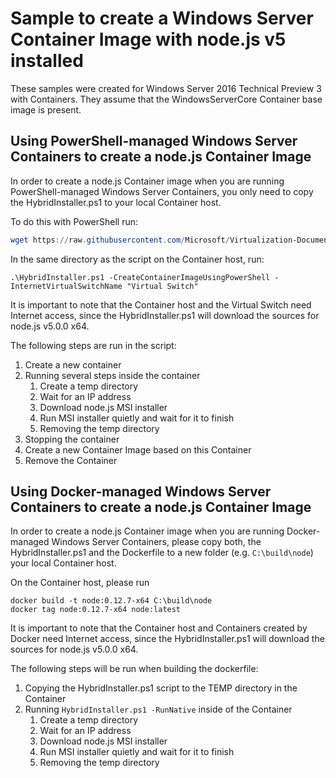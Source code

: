 # Sample to create a Windows Server Container Image with node.js v5 installed

These samples were created for Windows Server 2016 Technical Preview 3 with Containers. They assume that the WindowsServerCore Container base image is present.

## Using PowerShell-managed Windows Server Containers to create a node.js Container Image

In order to create a node.js Container image when you are running PowerShell-managed Windows Server Containers, you only need to copy the HybridInstaller.ps1 to your local Container host.

To do this with PowerShell run:
``` PowerShell
wget https://raw.githubusercontent.com/Microsoft/Virtualization-Documentation/master/windows-container-samples/nodejs/HybridInstaller.ps1 -OutFile HybridInstaller.ps1 
```

In the same directory as the script on the Container host, run:
```
.\HybridInstaller.ps1 -CreateContainerImageUsingPowerShell -InternetVirtualSwitchName "Virtual Switch"
```

It is important to note that the Container host and the Virtual Switch need Internet access, since the HybridInstaller.ps1 will download the sources for node.js v5.0.0 x64.

The following steps are run in the script:

1. Create a new container
2. Running several steps inside the container
   1. Create a temp directory
   2. Wait for an IP address
   3. Download node.js MSI installer
   4. Run MSI installer quietly and wait for it to finish
   5. Removing the temp directory
3. Stopping the container
4. Create a new Container Image based on this Container
5. Remove the Container

## Using Docker-managed Windows Server Containers to create a node.js Container Image 

In order to create a node.js Container image when you are running Docker-managed Windows Server Containers, please copy both, the HybridInstaller.ps1 and the Dockerfile to a new folder (e.g. `C:\build\node`) your local Container host.

On the Container host, please run
```
docker build -t node:0.12.7-x64 C:\build\node
docker tag node:0.12.7-x64 node:latest
```

It is important to note that the Container host and Containers created by Docker need Internet access, since the HybridInstaller.ps1 will download the sources for node.js v5.0.0 x64.

The following steps will be run when building the dockerfile:

1. Copying the HybridInstaller.ps1 script to the TEMP directory in the Container
2. Running `HybridInstaller.ps1 -RunNative` inside of the Container
    1. Create a temp directory
    2. Wait for an IP address
    3. Download node.js MSI installer
    4. Run MSI installer quietly and wait for it to finish
    5. Removing the temp directory
